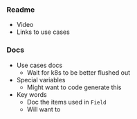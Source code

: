 
### Readme

- Video
- Links to use cases

### Docs
- Use cases docs
  - Wait for k8s to be better flushed out
- Special variables
  - Might want to code generate this
- Key words
  - Doc the items used in `Field`
  - Will want to
